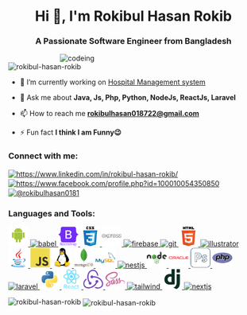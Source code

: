 <h1 align="center">Hi 👋, I'm Rokibul Hasan Rokib</h1>
<h3 align="center">A Passionate Software Engineer from Bangladesh</h3>

<img align="right" alt="codeing" width="400" src="https://i.pinimg.com/originals/54/e3/7d/54e37d8074ebcde1d96c77d7b2a7f310.gif">

<p align="left"> <img src="https://komarev.com/ghpvc/?username=rokibul-hasan-rokib&label=Profile%20views&color=0e75b6&style=flat" alt="rokibul-hasan-rokib" /> </p>

- 🔭 I’m currently working on [Hospital Management system](http://hms.evatechnology.info/)

- 💬 Ask me about **Java, Js, Php, Python, NodeJs, ReactJs, Laravel**

- 📫 How to reach me **rokibulhasan018722@gmail.com**

- ⚡ Fun fact **I think I am Funny😉**

<h3 align="left">Connect with me:</h3>
<p align="left">
<a href="https://www.linkedin.com/in/rokibul-hasan-rokib/" target="blank"><img align="center" src="https://raw.githubusercontent.com/rahuldkjain/github-profile-readme-generator/master/src/images/icons/Social/linked-in-alt.svg" alt="https://www.linkedin.com/in/rokibul-hasan-rokib/" height="30" width="40" /></a>
<a href="https://www.facebook.com/profile.php?id=100010054350850" target="blank"><img align="center" src="https://raw.githubusercontent.com/rahuldkjain/github-profile-readme-generator/master/src/images/icons/Social/facebook.svg" alt="https://www.facebook.com/profile.php?id=100010054350850" height="30" width="40" /></a>
<a href="https://www.leetcode.com/@rokibulhasan0181" target="blank"><img align="center" src="https://raw.githubusercontent.com/rahuldkjain/github-profile-readme-generator/master/src/images/icons/Social/leet-code.svg" alt="@rokibulhasan0181" height="30" width="40" /></a>
</p>

<h3 align="left">Languages and Tools:</h3>
<p align="left"> <a href="https://developer.android.com" target="_blank" rel="noreferrer"> <img src="https://raw.githubusercontent.com/devicons/devicon/master/icons/android/android-original-wordmark.svg" alt="android" width="40" height="40"/> </a> <a href="https://babeljs.io/" target="_blank" rel="noreferrer"> <img src="https://www.vectorlogo.zone/logos/babeljs/babeljs-icon.svg" alt="babel" width="40" height="40"/> </a> <a href="https://getbootstrap.com" target="_blank" rel="noreferrer"> <img src="https://raw.githubusercontent.com/devicons/devicon/master/icons/bootstrap/bootstrap-plain-wordmark.svg" alt="bootstrap" width="40" height="40"/> </a> <a href="https://www.w3schools.com/css/" target="_blank" rel="noreferrer"> <img src="https://raw.githubusercontent.com/devicons/devicon/master/icons/css3/css3-original-wordmark.svg" alt="css3" width="40" height="40"/> </a> <a href="https://expressjs.com" target="_blank" rel="noreferrer"> <img src="https://raw.githubusercontent.com/devicons/devicon/master/icons/express/express-original-wordmark.svg" alt="express" width="40" height="40"/> </a> <a href="https://firebase.google.com/" target="_blank" rel="noreferrer"> <img src="https://www.vectorlogo.zone/logos/firebase/firebase-icon.svg" alt="firebase" width="40" height="40"/> </a> <a href="https://git-scm.com/" target="_blank" rel="noreferrer"> <img src="https://www.vectorlogo.zone/logos/git-scm/git-scm-icon.svg" alt="git" width="40" height="40"/> </a> <a href="https://www.w3.org/html/" target="_blank" rel="noreferrer"> <img src="https://raw.githubusercontent.com/devicons/devicon/master/icons/html5/html5-original-wordmark.svg" alt="html5" width="40" height="40"/> </a> <a href="https://www.adobe.com/in/products/illustrator.html" target="_blank" rel="noreferrer"> <img src="https://www.vectorlogo.zone/logos/adobe_illustrator/adobe_illustrator-icon.svg" alt="illustrator" width="40" height="40"/> </a> <a href="https://www.java.com" target="_blank" rel="noreferrer"> <img src="https://raw.githubusercontent.com/devicons/devicon/master/icons/java/java-original.svg" alt="java" width="40" height="40"/> </a> <a href="https://developer.mozilla.org/en-US/docs/Web/JavaScript" target="_blank" rel="noreferrer"> <img src="https://raw.githubusercontent.com/devicons/devicon/master/icons/javascript/javascript-original.svg" alt="javascript" width="40" height="40"/> </a> <a href="https://www.linux.org/" target="_blank" rel="noreferrer"> <img src="https://raw.githubusercontent.com/devicons/devicon/master/icons/linux/linux-original.svg" alt="linux" width="40" height="40"/> </a>
<a href="https://www.mongodb.com/" target="_blank" rel="noreferrer"> <img src="https://raw.githubusercontent.com/devicons/devicon/master/icons/mongodb/mongodb-original-wordmark.svg" alt="mongodb" width="40" height="40"/> </a>
<a href="https://www.mysql.com/" target="_blank" rel="noreferrer"> <img src="https://raw.githubusercontent.com/devicons/devicon/master/icons/mysql/mysql-original-wordmark.svg" alt="mysql" width="40" height="40"/> </a> 
<a href="https://nestjs.com/" target="_blank" rel="noreferrer">
  <img src="https://nestjs.com/img/logo-small.svg" alt="nestjs" width="40" height="40"/>
</a>
 <a href="https://nodejs.org" target="_blank" rel="noreferrer"> <img src="https://raw.githubusercontent.com/devicons/devicon/master/icons/nodejs/nodejs-original-wordmark.svg" alt="nodejs" width="40" height="40"/> </a> <a href="https://www.oracle.com/" target="_blank" rel="noreferrer"> <img src="https://raw.githubusercontent.com/devicons/devicon/master/icons/oracle/oracle-original.svg" alt="oracle" width="40" height="40"/> </a> <a href="https://www.photoshop.com/en" target="_blank" rel="noreferrer"> <img src="https://raw.githubusercontent.com/devicons/devicon/master/icons/photoshop/photoshop-line.svg" alt="photoshop" width="40" height="40"/> </a> <a href="https://www.php.net" target="_blank" rel="noreferrer"> <img src="https://raw.githubusercontent.com/devicons/devicon/master/icons/php/php-original.svg" alt="php" width="40" height="40"/> </a>
<a href="https://laravel.com/" target="_blank" rel="noreferrer">
  <img src="https://laravel.com/img/logomark.min.svg" alt="laravel" width="40" height="40"/>
</a>
<a href="https://www.python.org" target="_blank" rel="noreferrer"> <img src="https://raw.githubusercontent.com/devicons/devicon/master/icons/python/python-original.svg" alt="python" width="40" height="40"/> </a> <a href="https://reactjs.org/" target="_blank" rel="noreferrer"> <img src="https://raw.githubusercontent.com/devicons/devicon/master/icons/react/react-original-wordmark.svg" alt="react" width="40" height="40"/> </a> <a href="https://redux.js.org" target="_blank" rel="noreferrer"> <img src="https://raw.githubusercontent.com/devicons/devicon/master/icons/redux/redux-original.svg" alt="redux" width="40" height="40"/> </a> <a href="https://sass-lang.com" target="_blank" rel="noreferrer"> <img src="https://raw.githubusercontent.com/devicons/devicon/master/icons/sass/sass-original.svg" alt="sass" width="40" height="40"/> </a> <a href="https://tailwindcss.com/" target="_blank" rel="noreferrer"> <img src="https://www.vectorlogo.zone/logos/tailwindcss/tailwindcss-icon.svg" alt="tailwind" width="40" height="40"/> </a>
  <a href="https://www.djangoproject.com/" target="_blank" rel="noreferrer">
  <img src="https://raw.githubusercontent.com/devicons/devicon/master/icons/django/django-plain.svg" alt="django" width="40" height="40"/>
</a> 
  <a href="https://nextjs.org/" target="_blank" rel="noreferrer"> 
    <img src="https://www.vectorlogo.zone/logos/nextjs/nextjs-icon.svg" alt="nextjs" width="40" height="40"/> 
  </a> </p>

<p><img align="left" src="https://github-readme-stats.vercel.app/api/top-langs?username=rokibul-hasan-rokib&show_icons=true&locale=en&layout=compact" alt="rokibul-hasan-rokib" /></p>

<p>&nbsp;<img align="center" src="https://github-readme-stats.vercel.app/api?username=rokibul-hasan-rokib&show_icons=true&locale=en" alt="rokibul-hasan-rokib" /></p>
